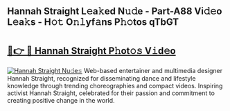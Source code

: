 ## Hannah Straight L𝚎a𝚔ed N𝚞𝚍e - Part-A88 Vi𝚍𝚎o L𝚎a𝚔s - H𝚘𝚝 O𝚗𝚕yf𝚊ns P𝚑𝚘tos qTbGT

# <h2><a href="http://kf0g5m.oniu.top/?m=Hannah+Straight">🔗👉 🔴 Hannah Straight P𝚑ot𝚘𝚜 V𝚒d𝚎o</a></h2>

[![Hannah Straight Nu𝚍e𝚜](https://i.imgur.com/0qMVB7G.gif)](http://kf0g5m.oniu.top/?m=Hannah+Straight)
Web-based entertainer and multimedia designer Hannah Straight, recognized for disseminating dance and lifestyle knowledge through trending choreographies and compact videos. Inspiring activist Hannah Straight, celebrated for their passion and commitment to creating positive change in the world.  
